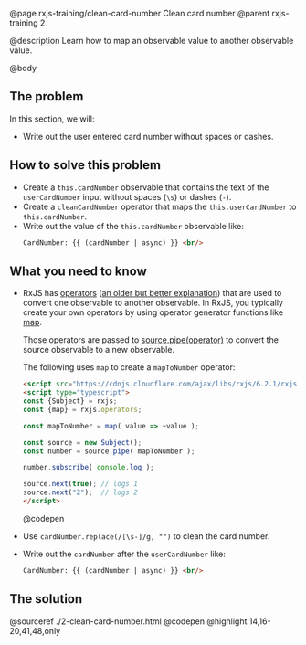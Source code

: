 @page rxjs-training/clean-card-number Clean card number
@parent rxjs-training 2

@description Learn how to map an observable value to
another observable value.

@body

## The problem

In this section, we will:

- Write out the user entered card number without
  spaces or dashes.

## How to solve this problem

- Create a `this.cardNumber` observable that contains the
  text of the `userCardNumber` input without spaces (`\s`) or dashes (`-`).
- Create a `cleanCardNumber` operator that maps the `this.userCardNumber` to `this.cardNumber`.
- Write out the value of the `this.cardNumber` observable like:
  ```html
  CardNumber: {{ (cardNumber | async) }} <br/>
  ```

## What you need to know

- RxJS has [operators](http://reactivex.io/documentation/operators.html)
  ([an older but better explanation](http://reactivex.io/rxjs/manual/overview.html#operators)) that are used to
  convert one observable to another observable.  In RxJS, you typically create your own operators
  by using operator generator functions like [map](https://rxjs-dev.firebaseapp.com/api/operators/map).

  Those operators are passed to [source.pipe(operator)](https://rxjs-dev.firebaseapp.com/api/index/function/pipe) to convert the source observable to a new observable.

  The following uses `map` to create a `mapToNumber` operator:

  ```html
  <script src="https://cdnjs.cloudflare.com/ajax/libs/rxjs/6.2.1/rxjs.umd.js"></script>
  <script type="typescript">
  const {Subject} = rxjs;
  const {map} = rxjs.operators;

  const mapToNumber = map( value => +value );

  const source = new Subject();
  const number = source.pipe( mapToNumber );

  number.subscribe( console.log );

  source.next(true); // logs 1
  source.next("2");  // logs 2
  </script>
  ```
  @codepen

- Use `cardNumber.replace(/[\s-]/g, "")` to clean the card number.
- Write out the `cardNumber` after the `userCardNumber` like:
  ```html
  CardNumber: {{ (cardNumber | async) }} <br/>
  ```


## The solution

@sourceref ./2-clean-card-number.html
@codepen
@highlight 14,16-20,41,48,only
